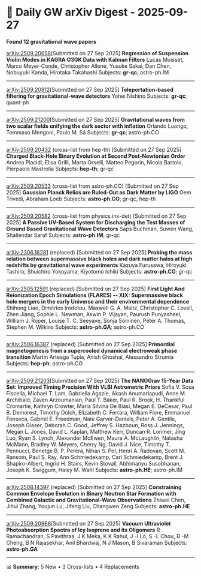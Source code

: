 # 📡 Daily GW arXiv Digest - 2025-09-27
**Found 12 gravitational wave papers**

[arXiv:2509.20658](https://arxiv.org/abs/2509.20658)[Submitted on 27 Sep 2025]
**Regression of Suspension Violin Modes in KAGRA O3GK Data with Kalman Filters**
Lucas Moisset, Marco Meyer-Conde, Christopher Allene, Yusuke Sakai, Dan Chen, Nobuyuki Kanda, Hirotaka Takahashi
Subjects: **gr-qc**; astro-ph.IM

---

[arXiv:2509.20812](https://arxiv.org/abs/2509.20812)[Submitted on 27 Sep 2025]
**Teleportation-based filtering for gravitational-wave detectors**
Yohei Nishino
Subjects: **gr-qc**; quant-ph

---

[arXiv:2509.21200](https://arxiv.org/abs/2509.21200)[Submitted on 27 Sep 2025]
**Gravitational waves from two scalar fields unifying the dark sector with inflation**
Orlando Luongo, Tommaso Mengoni, Paulo M. Sá
Subjects: **gr-qc**; astro-ph.CO

---

[arXiv:2509.20432](https://arxiv.org/abs/2509.20432) (cross-list from hep-th) [Submitted on 27 Sep 2025]
**Charged Black-Hole Binary Evolution at Second Post-Newtonian Order**
Andrea Placidi, Elisa Grilli, Marta Orselli, Matteo Pegorin, Nicola Bartolo, Pierpaolo Mastrolia
Subjects: **hep-th**; gr-qc

---

[arXiv:2509.20533](https://arxiv.org/abs/2509.20533) (cross-list from astro-ph.CO) [Submitted on 27 Sep 2025]
**Gaussian Planck Relics are Ruled-Out as Dark Matter by LIGO**
Oem Trivedi, Abraham Loeb
Subjects: **astro-ph.CO**; gr-qc, hep-th

---

[arXiv:2509.20582](https://arxiv.org/abs/2509.20582) (cross-list from physics.ins-det) [Submitted on 27 Sep 2025]
**A Passive UV-Based System for Discharging the Test Masses of Ground Based Gravitational Wave Detectors**
Saps Buchman, Suwen Wang, Shallendar Saraf
Subjects: **astro-ph.IM**; gr-qc

---

[arXiv:2306.16281](https://arxiv.org/abs/2306.16281) (replaced) [Submitted on 27 Sep 2025]
**Probing the mass relation between supermassive black holes and dark matter halos at high redshifts by gravitational wave experiments**
Kazuya Furusawa, Hiroyuki Tashiro, Shuichiro Yokoyama, Kiyotomo Ichiki
Subjects: **astro-ph.CO**; gr-qc

---

[arXiv:2505.12591](https://arxiv.org/abs/2505.12591) (replaced) [Submitted on 27 Sep 2025]
**First Light And Reionization Epoch Simulations (FLARES) -- XIX: Supermassive black hole mergers in the early Universe and their environmental dependence**
Shihong Liao, Dimitrios Irodotou, Maxwell G. A. Maltz, Christopher C. Lovell, Zhen Jiang, Sophie L. Newman, Aswin P. Vijayan, Paurush Punyasheel, William J. Roper, Louise T. C. Seeyave, Sonja Soininen, Peter A. Thomas, Stephen M. Wilkins
Subjects: **astro-ph.GA**; astro-ph.CO

---

[arXiv:2506.16387](https://arxiv.org/abs/2506.16387) (replaced) [Submitted on 27 Sep 2025]
**Primordial magnetogenesis from a supercooled dynamical electroweak phase transition**
Martin Arteaga Tupia, Anish Ghoshal, Alessandro Strumia
Subjects: **hep-ph**; astro-ph.CO

---

[arXiv:2509.21203](https://arxiv.org/abs/2509.21203)[Submitted on 27 Sep 2025]
**The NANOGrav 15-Year Data Set: Improved Timing Precision With VLBI Astrometric Priors**
Sofia V. Sosa Fiscella, Michael T. Lam, Gabriella Agazie, Akash Anumarlapudi, Anne M. Archibald, Zaven Arzoumanian, Paul T. Baker, Paul R. Brook, H. Thankful Cromartie, Kathryn Crowter, Maria Silvina De Biasi, Megan E. DeCesar, Paul B. Demorest, Timothy Dolch, Elizabeth C. Ferrara, William Fiore, Emmanuel Fonseca, Gabriel E. Freedman, Nate Garver-Daniels, Peter A. Gentile, Joseph Glaser, Deborah C. Good, Jeffrey S. Hazboun, Ross J. Jennings, Megan L. Jones, David L. Kaplan, Matthew Kerr, Duncan R. Lorimer, Jing Luo, Ryan S. Lynch, Alexander McEwen, Maura A. McLaughlin, Natasha McMann, Bradley W. Meyers, Cherry Ng, David J. Nice, Timothy T. Pennucci, Benetge B. P. Perera, Nihan S. Pol, Henri A. Radovan, Scott M. Ransom, Paul S. Ray, Ann Schmiedekamp, Carl Schmiedekamp, Brent J. Shapiro-Albert, Ingrid H. Stairs, Kevin Stovall, Abhimanyu Susobhanan, Joseph K. Swiggum, Haley M. Wahl
Subjects: **astro-ph.HE**; astro-ph.IM

---

[arXiv:2508.14397](https://arxiv.org/abs/2508.14397) (replaced) [Submitted on 27 Sep 2025]
**Constraining Common Envelope Evolution in Binary Neutron Star Formation with Combined Galactic and Gravitational-Wave Observations**
Zhiwei Chen, Jihui Zhang, Youjun Lu, Jifeng Liu, Changwen Zeng
Subjects: **astro-ph.HE**

---

[arXiv:2509.20966](https://arxiv.org/abs/2509.20966)[Submitted on 27 Sep 2025]
**Vacuum Ultraviolet Photoabsorption Spectra of Icy Isoprene and its Oligomers**
R Ramachandran, S Pavithraa, J K Meka, K K Rahul, J -I Lo, S -L Chou, B -M Cheng, B N Rajasekhar, Anil Bhardwaj, N J Mason, B Sivaraman
Subjects: **astro-ph.GA**

---

📊 **Summary**: 5 New • 3 Cross-lists • 4 Replacements
